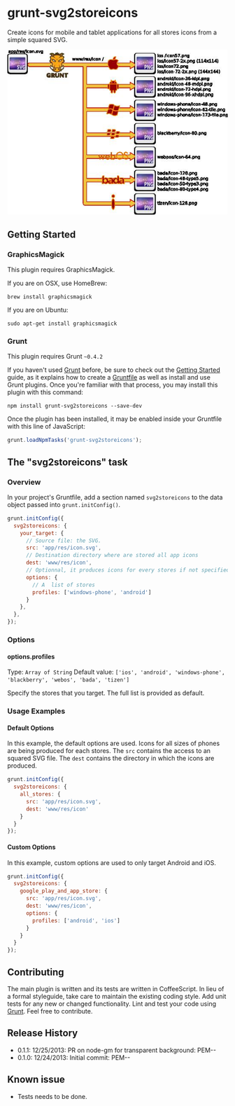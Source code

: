 # grunt-svg2storeicons
Create icons for mobile and tablet applications for all stores icons from a simple squared SVG.

![Build flow](doc/flowchart.jpg "Build flow")

## Getting Started
### GraphicsMagick
This plugin requires GraphicsMagick.

If you are on OSX, use HomeBrew:
```
brew install graphicsmagick
```

If you are on Ubuntu:
```
sudo apt-get install graphicsmagick
```

### Grunt
This plugin requires Grunt `~0.4.2`

If you haven't used [Grunt](http://gruntjs.com/) before, be sure to check out the [Getting Started](http://gruntjs.com/getting-started) guide, as it explains how to create a [Gruntfile](http://gruntjs.com/sample-gruntfile) as well as install and use Grunt plugins. Once you're familiar with that process, you may install this plugin with this command:

```shell
npm install grunt-svg2storeicons --save-dev
```

Once the plugin has been installed, it may be enabled inside your Gruntfile with this line of JavaScript:

```js
grunt.loadNpmTasks('grunt-svg2storeicons');
```

## The "svg2storeicons" task
### Overview
In your project's Gruntfile, add a section named `svg2storeicons` to the data object passed into `grunt.initConfig()`.

```js
grunt.initConfig({
  svg2storeicons: {
    your_target: {
      // Source file: the SVG.
      src: 'app/res/icon.svg',
      // Destination directory where are stored all app icons
      dest: 'www/res/icon',
      // Optionnal, it produces icons for every stores if not specified
      options: {
        // A  list of stores
        profiles: ['windows-phone', 'android']
      }
    },
  },
});
```

### Options
#### options.profiles
Type: `Array of String`
Default value: `['ios', 'android', 'windows-phone', 'blackberry', 'webos', 'bada', 'tizen']`

Specify the stores that you target. The full list is provided as default.

### Usage Examples
#### Default Options
In this example, the default options are used. Icons for all sizes of phones are being produced for each stores. The `src` contains the access to an squared SVG file. The `dest` contains the directory in which the icons are produced.
```js
grunt.initConfig({
  svg2storeicons: {
    all_stores: {
      src: 'app/res/icon.svg',
      dest: 'www/res/icon'
    }
  }
});
```

#### Custom Options
In this example, custom options are used to only target Android and iOS.
```js
grunt.initConfig({
  svg2storeicons: {
    google_play_and_app_store: {
      src: 'app/res/icon.svg',
      dest: 'www/res/icon',
      options: {
        profiles: ['android', 'ios']
      }
    }
  }
});
```

## Contributing
The main plugin is written and its tests are written in CoffeeScript. In lieu of a formal styleguide, take care to maintain the existing coding style. Add unit tests for any new or changed functionality. Lint and test your code using [Grunt](http://gruntjs.com/). Feel free to contribute.

## Release History
* 0.1.1: 12/25/2013: PR on node-gm for transparent background: PEM--
* 0.1.0: 12/24/2013: Initial commit: PEM--

## Known issue
* Tests needs to be done.
